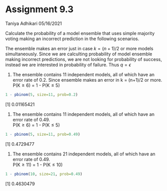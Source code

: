 Assignment 9.3
================
Taniya Adhikari
05/16/2021

Calculate the probability of a model ensemble that uses simple majority
voting making an incorrect prediction in the following scenarios.

The ensemble makes an error just in case *k* = (*n* + 1)/2 or more
models simultaneously. Since we are calculting probability of model
ensemble making incorrect predictions, we are not looking for
probability of success, instead we are interested in probability of
failure. Thus *q* = *ϵ*

1.  The ensemble contains 11 independent models, all of which have an
    error rate of 0.2. Since ensemble makes an error in k = (n+1)/2 or
    more.  
    P(K ≥ 6) = 1 - P(K ≤ 5)

``` r
1 - pbinom(5, size=11, prob=0.2)
```

\[1\] 0.01165421

1.  The ensemble contains 11 independent models, all of which have an
    error rate of 0.49.  
    P(K ≥ 6) = 1 - P(K ≤ 5)

``` r
1 - pbinom(5, size=11, prob=0.49)
```

\[1\] 0.4729477

1.  The ensemble contains 21 independent models, all of which have an
    error rate of 0.49.  
    P(K ≥ 11) = 1 - P(K ≤ 10)

``` r
1 - pbinom(10, size=21, prob=0.49)
```

\[1\] 0.4630479
